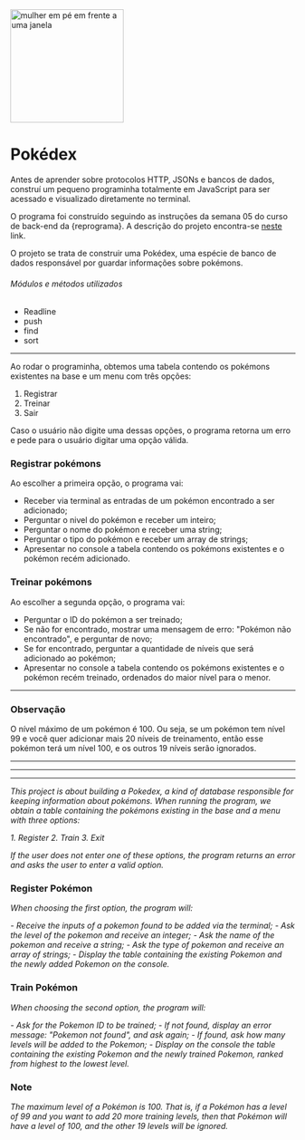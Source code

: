<img src="https://i.ibb.co/5Gr2mFr/undraw-a-better-world-9xfd.png" alt="mulher em pé em frente a uma janela" border="0" width = "200" />

# Pokédex

Antes de aprender sobre protocolos HTTP, JSONs e bancos de dados, construí um pequeno programinha totalmente em JavaScript para ser acessado e visualizado diretamente no terminal.

O programa foi construído seguindo as instruções da semana 05 do curso de back-end da {reprograma}. A descrição do projeto encontra-se [neste](https://github.com/reprograma/on7-porto-s5-projeto-guiado-I "neste") link.

O projeto se trata de construir uma Pokédex, uma espécie de banco de dados responsável por guardar informações sobre pokémons.

###### Módulos e métodos utilizados
- Readline
- push
- find
- sort

---

Ao rodar o programinha, obtemos uma tabela contendo os pokémons existentes na base e um menu com três opções:
1. Registrar
2. Treinar
3. Sair

Caso o usuário não digite uma dessas opções, o programa retorna um erro e pede para o usuário digitar uma opção válida.

### Registrar pokémons

Ao escolher a primeira opção, o programa vai:

- Receber via terminal as entradas de um pokémon encontrado a ser adicionado;
- Perguntar o nivel do pokémon e receber um inteiro;
- Perguntar o nome do pokémon e receber uma string;
- Perguntar o tipo do pokémon e receber um array de strings;
- Apresentar no console a tabela contendo os pokémons existentes e o pokémon recém adicionado.

### Treinar pokémons

Ao escolher a segunda opção, o programa vai:

- Perguntar o ID do pokémon a ser treinado;
- Se não for encontrado, mostrar uma mensagem de erro: "Pokémon não encontrado", e perguntar de novo;
- Se for encontrado, perguntar a quantidade de níveis que será adicionado ao pokémon;
- Apresentar no console a tabela contendo os pokémons existentes e o pokémon recém treinado, ordenados do maior nível para o menor.

---

### Observação

O nível máximo de um pokémon é 100. Ou seja, se um pokémon tem nível 99 e você quer adicionar mais 20 níveis de treinamento, então esse pokémon terá um nível 100, e os outros 19 níveis serão ignorados.

---
---
---

*This project is about building a Pokedex, a kind of database responsible for keeping information about pokémons. When running the program, we obtain a table containing the pokémons existing in the base and a menu with three options:*

*1. Register*
*2. Train*
*3. Exit*

*If the user does not enter one of these options, the program returns an error and asks the user to enter a valid option.*

### Register Pokémon

*When choosing the first option, the program will:*

*- Receive the inputs of a pokemon found to be added via the terminal;*
*- Ask the level of the pokemon and receive an integer;*
*- Ask the name of the pokemon and receive a string;*
*- Ask the type of pokemon and receive an array of strings;*
*- Display the table containing the existing Pokemon and the newly added Pokemon on the console.*

### Train Pokémon

*When choosing the second option, the program will:*

*- Ask for the Pokemon ID to be trained;*
*- If not found, display an error message: "Pokemon not found", and ask again;*
*- If found, ask how many levels will be added to the Pokemon;*
*- Display on the console the table containing the existing Pokemon and the newly trained Pokemon, ranked from highest to the lowest level.*

### Note

*The maximum level of a Pokémon is 100. That is, if a Pokémon has a level of 99 and you want to add 20 more training levels, then that Pokémon will have a level of 100, and the other 19 levels will be ignored.*
